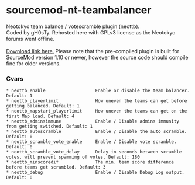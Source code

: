 # sourcemod-nt-teambalancer
Neotokyo team balance / votescramble plugin (neottb).<br />
Coded by gH0sTy. Rehosted here with GPLv3 license as the Neotokyo forums went offline.<br />
<br />
<a href="https://github.com/Rainyan/sourcemod-nt-teambalancer/archive/master.zip">Download link here.</a> Please note that the pre-compiled plugin is built for SourceMod version 1.10 or newer, however the source code should compile fine for older versions.

### Cvars
```
* neottb_enable                   Enable or disable the team balancer. Default: 1
* neottb_playerlimit              How uneven the teams can get before getting balanced. Default: 1
* neottb_mapstart_playerlimit     How uneven the teams can get on the first Map load. Default: 4
* neottb_adminsimmune             Enable / Disable admins immunity from getting switched. Default: 1
* neottb_autoscramble             Enable / Disable the auto scramble. Default: 0
* neottb_scramble_vote_enable     Enable / Disable vote scramble. Default: 0
* neottb_scramble_vote_delay      Delay in seconds between scramble votes, will prevent spamming of votes. Default: 180
* neottb_minscoredif              The min. team score difference before teams get scrambled. Default: 3
* neottb_debug                    Enable / Disable Debug Log output. Default: 0
```
